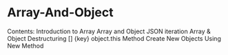 # Array-And-Object
Contents:
Introduction to Array
Array and Object JSON iteration
Array & Object Destructuring [] {key}
object.this Method
Create New Objects Using New Method
